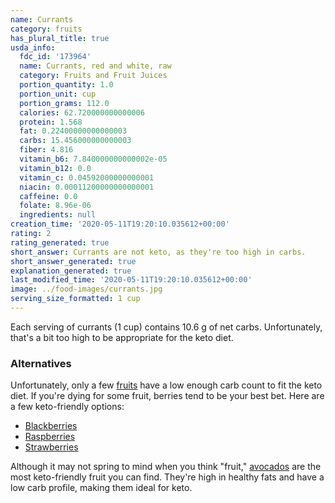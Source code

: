 ```yaml
---
name: Currants
category: fruits
has_plural_title: true
usda_info:
  fdc_id: '173964'
  name: Currants, red and white, raw
  category: Fruits and Fruit Juices
  portion_quantity: 1.0
  portion_unit: cup
  portion_grams: 112.0
  calories: 62.720000000000006
  protein: 1.568
  fat: 0.22400000000000003
  carbs: 15.456000000000003
  fiber: 4.816
  vitamin_b6: 7.840000000000002e-05
  vitamin_b12: 0.0
  vitamin_c: 0.04592000000000001
  niacin: 0.00011200000000000001
  caffeine: 0.0
  folate: 8.96e-06
  ingredients: null
creation_time: '2020-05-11T19:20:10.035612+00:00'
rating: 2
rating_generated: true
short_answer: Currants are not keto, as they're too high in carbs.
short_answer_generated: true
explanation_generated: true
last_modified_time: '2020-05-11T19:20:10.035612+00:00'
image: ../food-images/currants.jpg
serving_size_formatted: 1 cup
---
```

Each serving of currants (1 cup) contains 10.6 g of net carbs. Unfortunately, that's a bit too high to be appropriate for the keto diet.

### Alternatives

Unfortunately, only a few [fruits](/category/fruits) have a low enough carb count to fit the keto diet. If you're dying for some fruit, berries tend to be your best bet. Here are a few keto-friendly options:

- [Blackberries](/blackberries)
- [Raspberries](/raspberries)
- [Strawberries](/strawberries)

Although it may not spring to mind when you think "fruit," [avocados](/avocados) are the most keto-friendly fruit you can find. They're high in healthy fats and have a low carb profile, making them ideal for keto.
